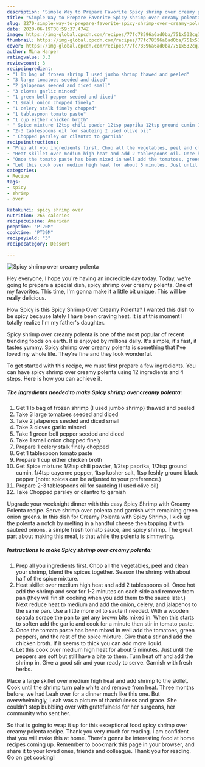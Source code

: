 ```yaml
---
description: "Simple Way to Prepare Favorite Spicy shrimp over creamy polenta"
title: "Simple Way to Prepare Favorite Spicy shrimp over creamy polenta"
slug: 2270-simple-way-to-prepare-favorite-spicy-shrimp-over-creamy-polenta
date: 2020-06-19T08:59:37.474Z
image: https://img-global.cpcdn.com/recipes/77fc78596a6ad0ba/751x532cq70/spicy-shrimp-over-creamy-polenta-recipe-main-photo.jpg
thumbnail: https://img-global.cpcdn.com/recipes/77fc78596a6ad0ba/751x532cq70/spicy-shrimp-over-creamy-polenta-recipe-main-photo.jpg
cover: https://img-global.cpcdn.com/recipes/77fc78596a6ad0ba/751x532cq70/spicy-shrimp-over-creamy-polenta-recipe-main-photo.jpg
author: Mina Harper
ratingvalue: 3.3
reviewcount: 3
recipeingredient:
- "1 lb bag of frozen shrimp I used jumbo shrimp thawed and peeled"
- "3 large tomatoes seeded and diced"
- "2 jalapenos seeded and diced small"
- "3 cloves garlic minced"
- "1 green bell pepper seeded and diced"
- "1 small onion chopped finely"
- "1 celery stalk finely chopped"
- "1 tablespoon tomato paste"
- "1 cup either chicken broth"
- " Spice mixture 12tsp chili powder 12tsp paprika 12tsp ground cumin 14tsp cayenne pepper 1tsp kosher salt 1tsp feshly ground black pepper note spices can be adjusted to your preference"
- "2-3 tablespoons oil for sauteing I used olive oil"
- " Chopped parsley or cilantro to garnish"
recipeinstructions:
- "Prep all you ingredients first. Chop all the vegetables, peel and clean your shrimp, blend the spices together. Season the shrimp with about half of the spice mixture."
- "Heat skillet over medium high heat and add 2 tablespoons oil. Once hot add the shrimp and sear for 1-2 minutes on each side and remove from pan (they will finish cooking when you add them to the sauce later.) Next reduce heat to medium and add the onion, celery, and jalapenos to the same pan. Use a little more oil to saute if needed. With a wooden spatula scrape the pan to get any brown bits mixed in. When this starts to soften add the garlic and cook for a minute then stir in tomato paste."
- "Once the tomato paste has been mixed in well add the tomatoes, green peppers, and the rest of the spice mixture. Give that a stir and add the chicken broth. If it seems to thick you can add more liquid."
- "Let this cook over medium high heat for about 5 minutes. Just until the peppers are soft but still have a bite to them. Turn heat off and add the shrimp in. Give a good stir and your ready to serve. Garnish with fresh herbs."
categories:
- Recipe
tags:
- spicy
- shrimp
- over

katakunci: spicy shrimp over 
nutrition: 265 calories
recipecuisine: American
preptime: "PT20M"
cooktime: "PT39M"
recipeyield: "3"
recipecategory: Dessert

---
```



![Spicy shrimp over creamy polenta](https://img-global.cpcdn.com/recipes/77fc78596a6ad0ba/751x532cq70/spicy-shrimp-over-creamy-polenta-recipe-main-photo.jpg)

Hey everyone, I hope you're having an incredible day today. Today, we're going to prepare a special dish, spicy shrimp over creamy polenta. One of my favorites. This time, I'm gonna make it a little bit unique. This will be really delicious.

How Spicy is this Spicy Shrimp Over Creamy Polenta? I wanted this dish to be spicy because lately I have been craving heat. It is at this moment I totally realize I&#39;m my father&#39;s daughter.

Spicy shrimp over creamy polenta is one of the most popular of recent trending foods on earth. It is enjoyed by millions daily. It's simple, it's fast, it tastes yummy. Spicy shrimp over creamy polenta is something that I've loved my whole life. They're fine and they look wonderful.


To get started with this recipe, we must first prepare a few ingredients. You can have spicy shrimp over creamy polenta using 12 ingredients and 4 steps. Here is how you can achieve it.

<!--inarticleads1-->

##### The ingredients needed to make Spicy shrimp over creamy polenta:

1. Get 1 lb bag of frozen shrimp (I used jumbo shrimp) thawed and peeled
1. Take 3 large tomatoes seeded and diced
1. Take 2 jalapenos seeded and diced small
1. Take 3 cloves garlic minced
1. Take 1 green bell pepper seeded and diced
1. Take 1 small onion chopped finely
1. Prepare 1 celery stalk finely chopped
1. Get 1 tablespoon tomato paste
1. Prepare 1 cup either chicken broth
1. Get  Spice mixture: 1/2tsp chili powder, 1/2tsp paprika, 1/2tsp ground cumin, 1/4tsp cayenne pepper, 1tsp kosher salt, 1tsp feshly ground black pepper (note: spices can be adjusted to your preference.)
1. Prepare 2-3 tablespoons oil for sauteing (I used olive oil)
1. Take  Chopped parsley or cilantro to garnish


Upgrade your weeknight dinner with this easy Spicy Shrimp with Creamy Polenta recipe. Serve shrimp over polenta and garnish with remaining green onion greens. In this dish for Creamy Polenta with Spicy Shrimp, I kick up the polenta a notch by melting in a handful cheese then topping it with sauteed onions, a simple fresh tomato sauce, and spicy shrimp. The great part about making this meal, is that while the polenta is simmering. 

<!--inarticleads2-->

##### Instructions to make Spicy shrimp over creamy polenta:

1. Prep all you ingredients first. Chop all the vegetables, peel and clean your shrimp, blend the spices together. Season the shrimp with about half of the spice mixture.
1. Heat skillet over medium high heat and add 2 tablespoons oil. Once hot add the shrimp and sear for 1-2 minutes on each side and remove from pan (they will finish cooking when you add them to the sauce later.) Next reduce heat to medium and add the onion, celery, and jalapenos to the same pan. Use a little more oil to saute if needed. With a wooden spatula scrape the pan to get any brown bits mixed in. When this starts to soften add the garlic and cook for a minute then stir in tomato paste.
1. Once the tomato paste has been mixed in well add the tomatoes, green peppers, and the rest of the spice mixture. Give that a stir and add the chicken broth. If it seems to thick you can add more liquid.
1. Let this cook over medium high heat for about 5 minutes. Just until the peppers are soft but still have a bite to them. Turn heat off and add the shrimp in. Give a good stir and your ready to serve. Garnish with fresh herbs.


Place a large skillet over medium high heat and add shrimp to the skillet. Cook until the shrimp turn pale white and remove from heat. Three months before, we had Leah over for a dinner much like this one. But overwhelmingly, Leah was a picture of thankfulness and grace. She couldn&#39;t stop bubbling over with gratefulness for her surgeons, her community who sent her. 

So that is going to wrap it up for this exceptional food spicy shrimp over creamy polenta recipe. Thank you very much for reading. I am confident that you will make this at home. There's gonna be interesting food at home recipes coming up. Remember to bookmark this page in your browser, and share it to your loved ones, friends and colleague. Thank you for reading. Go on get cooking!
